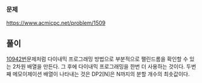 ### 문제
<https://www.acmicpc.net/problem/1509>

## 풀이
[10942번](https://velog.io/@bon0057/CC-%EB%B0%B1%EC%A4%80-10942%EB%B2%88-%ED%8E%A0%EB%A6%B0%EB%93%9C%EB%A1%AC)문제처럼 다이내믹 프로그래밍 방법으로 부분적으로 팰린드롬을 확인할 수 있는 2차원 배열을 만든다. 그 후에 다이내믹 프로그래밍을 한번 더 사용하는 것이다. 두번째 메모이제이션 배열이 나타내는 것은 DP2\[N]은 N까지의 분할 개수의 최솟값이다.

